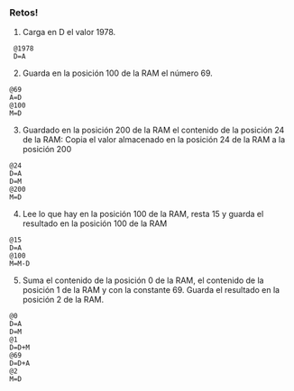 ### Retos!

1. Carga en D el valor 1978.
```
 @1978
 D=A
```

2. Guarda en la posición 100 de la RAM el número 69.
```
@69
A=D
@100
M=D
```

3. Guardado en la posición 200 de la RAM el contenido de la posición 24 de la RAM: Copia el valor almacenado en la posición 24 de la RAM a la posición 200
```
@24
D=A
D=M
@200
M=D
```

4. Lee lo que hay en la posición 100 de la RAM, resta 15 y guarda el resultado en la posición 100 de la RAM
```
@15
D=A
@100
M=M-D
```

5. Suma el contenido de la posición 0 de la RAM, el contenido de la posición 1 de la RAM y con la constante 69. Guarda el resultado en la posición 2 de la RAM.
```
@0
D=A
D=M
@1
D=D+M
@69
D=D+A
@2
M=D 
```
